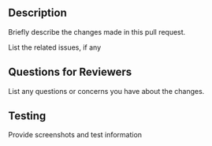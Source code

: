 ## Description
Briefly describe the changes made in this pull request.

List the related issues, if any

## Questions for Reviewers
 List any questions or concerns you have about the changes.

## Testing
Provide screenshots and test information
